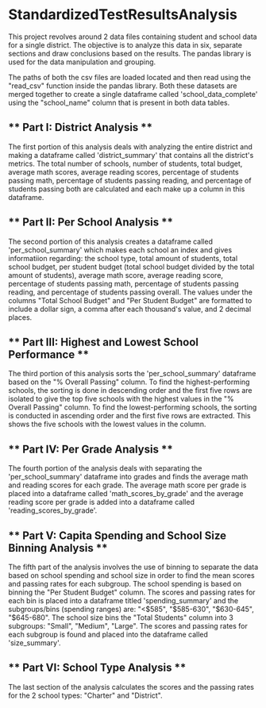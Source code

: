 # StandardizedTestResultsAnalysis

This project revolves around 2 data files containing student and school data for a single district. The objective is to analyze this data in six, separate sections and draw conclusions based on the results. The pandas library is used for the data manipulation and grouping.

The paths of both the csv files are loaded located and then read using the "read_csv" function inside the pandas library. Both these datasets are merged together to create a single dataframe called 'school_data_complete' using the "school_name" column that is present in both data tables. 


## ** Part I: District Analysis **
The first portion of this analysis deals with analyzing the entire district and making a dataframe called 'district_summary' that contains all the district's metrics. The total number of schools, number of students, total budget, average math scores, average reading scores, percentage of students passing math, percentage of students passing reading, and percentage of students passing both are calculated and each make up a column in this dataframe. 

## ** Part II: Per School Analysis **
The second portion of this analysis creates a dataframe called 'per_school_summary' which makes each school an index and gives informatiion regarding: the school type, total amount of students, total school budget, per student budget (total school budget divided by the total amount of students), average math score, average reading score, percentage of students passing math, percentage of students passing reading, and percentage of students passing overall. The values under the columns "Total School Budget" and "Per Student Budget" are formatted to include a dollar sign, a comma after each thousand's value, and 2 decimal places. 

## ** Part III: Highest and Lowest School Performance **
The third portion of this analysis sorts the 'per_school_summary' dataframe based on the "% Overall Passing" column. To find the highest-performing schools, the sorting is done in descending order and the first five rows are isolated to give the top five schools with the highest values in the "% Overall Passing" column. To find the lowest-performing schools, the sorting is conducted in ascending order and the first five rows are extracted. This shows the five schools with the lowest values in the column. 

## ** Part IV: Per Grade Analysis **
The fourth portion of the analysis deals with separating the 'per_school_summary' dataframe into grades and finds the average math and reading scores for each grade. The average math score per grade is placed into a dataframe called 'math_scores_by_grade' and the average reading score per grade is added into a dataframe called 'reading_scores_by_grade'.

## ** Part V: Capita Spending and School Size Binning Analysis **
The fifth part of the analysis involves the use of binning to separate the data based on school spending and school size in order to find the mean scores and passing rates for each subgroup. The school spending is based on binning the "Per Student Budget" column. The scores and passing rates for each bin is placed into a dataframe titled 'spending_summary' and the subgroups/bins (spending ranges) are: "<$585", "$585-630", "$630-645", "$645-680". The school size bins the "Total Students" column into 3 subgroups: "Small", "Medium", "Large". The scores and passing rates for each subgroup is found and placed into the dataframe called 'size_summary'. 

## ** Part VI: School Type Analysis **
The last section of the analysis calculates the scores and the passing rates for the 2 school types: "Charter" and "District".  